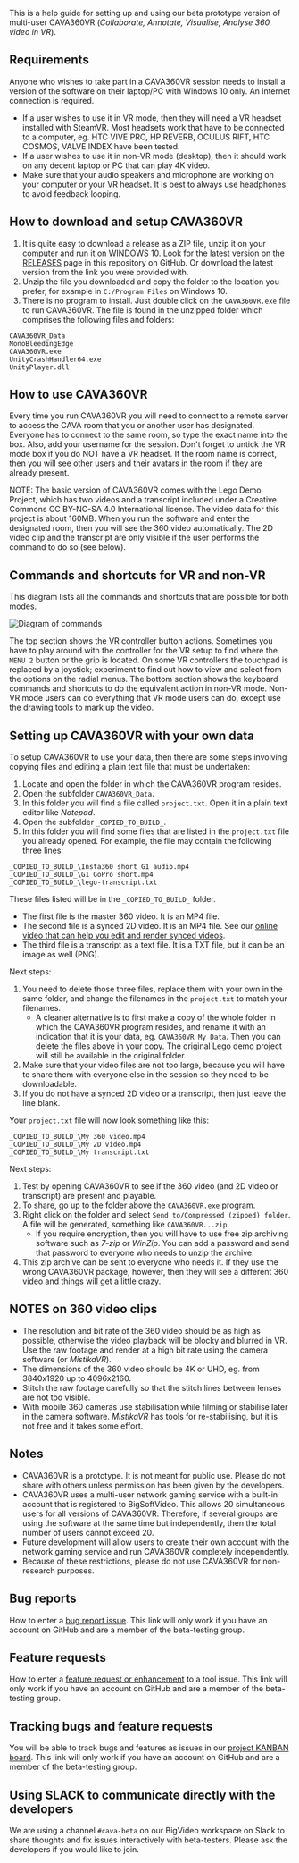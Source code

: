 This is a help guide for setting up and using our beta prototype version of multi-user CAVA360VR (_Collaborate, Annotate, Visualise, Analyse 360 video in VR_).

## Requirements

Anyone who wishes to take part in a CAVA360VR session needs to install a version of the software on their laptop/PC with Windows 10 only. An internet connection is required.
- If a user wishes to use it in VR mode, then they will need a VR headset installed with SteamVR. Most headsets work that have to be connected to a computer, eg. HTC VIVE PRO, HP REVERB, OCULUS RIFT, HTC COSMOS, VALVE INDEX have been tested.
- If a user wishes to use it in non-VR mode (desktop), then it should work on any decent laptop or PC that can play 4K video.
- Make sure that your audio speakers and microphone are working on your computer or your VR headset.
It is best to always use headphones to avoid feedback looping.

## How to download and setup CAVA360VR

1. It is quite easy to download a release as a ZIP file, unzip it on your computer and run it on WINDOWS 10.
Look for the latest version on the [RELEASES](https://github.com/BigSoftVideo/CAVA360VR-beta-testing/releases) page in this repository on GitHub.
Or download the latest version from the link you were provided with.
1. Unzip the file you downloaded and copy the folder to the location you prefer, for example in `C:/Program Files` on Windows 10.
1. There is no program to install.
Just double click on the `CAVA360VR.exe` file to run CAVA360VR.
The file is found in the unzipped folder which comprises the following files and folders:

```
CAVA360VR_Data
MonoBleedingEdge
CAVA360VR.exe
UnityCrashHandler64.exe
UnityPlayer.dll
```

## How to use CAVA360VR

Every time you run CAVA360VR you will need to connect to a remote server to access the CAVA room that you or another user has designated.
Everyone has to connect to the same room, so type the exact name into the box.
Also, add your username for the session.
Don't forget to untick the VR mode box if you do NOT have a VR headset.
If the room name is correct, then you will see other users and their avatars in the room if they are already present.

NOTE: The basic version of CAVA360VR comes with the Lego Demo Project, which has two videos and a transcript included under a Creative Commons CC BY-NC-SA 4.0 International license.
The video data for this project is about 160MB.
When you run the software and enter the designated room, then you will see the 360 video automatically.
The 2D video clip and the transcript are only visible if the user performs the command to do so (see below).

## Commands and shortcuts for VR and non-VR

This diagram lists all the commands and shortcuts that are possible for both modes.

![Diagram of commands](media/commands.png)

The top section shows the VR controller button actions.
Sometimes you have to play around with the controller for the VR setup to find where the `MENU 2` button or the grip is located.
On some VR controllers the touchpad is replaced by a joystick; experiment to find out how to view and select from the options on the radial menus.
The bottom section shows the keyboard commands and shortcuts to do the equivalent action in non-VR mode.
Non-VR mode users can do everything that VR mode users can do, except use the drawing tools to mark up the video.

## Setting up CAVA360VR with your own data

To setup CAVA360VR to use your data, then there are some steps involving copying files and editing a plain text file that must be undertaken:

1. Locate and open the folder in which the CAVA360VR program resides.
1. Open the subfolder `CAVA360VR_Data`.
1. In this folder you will find a file called `project.txt`.
Open it in a plain text editor like _Notepad_.
1. Open the subfolder `_COPIED_TO_BUILD_`.
1. In this folder you will find some files that are listed in the `project.txt` file you already opened.
For example, the file may contain the following three lines:

```
_COPIED_TO_BUILD_\Insta360 short G1 audio.mp4
_COPIED_TO_BUILD_\G1 GoPro short.mp4
_COPIED_TO_BUILD_\lego-transcript.txt
```

These files listed will be in the `_COPIED_TO_BUILD_` folder.
- The first file is the master 360 video. 
It is an MP4 file.
- The second file is a synced 2D video. 
It is an MP4 file.
See our [online video that can help you edit and render synced videos](https://youtu.be/FWZy9PK_ODw).
- The third file is a transcript as a text file.
It is a TXT file, but it can be an image as well (PNG).

Next steps:
1. You need to delete those three files, replace them with your own in the same folder, and change the filenames in the `project.txt` to match your filenames.
    - A cleaner alternative is to first make a copy of the whole folder in which the CAVA360VR program resides, and rename it with an indication that it is your data, eg. `CAVA360VR My Data`.
Then you can delete the files above in your copy.
The original Lego demo project will still be available in the original folder.
1. Make sure that your video files are not too large, because you will have to share them with everyone else in the session so they need to be downloadable.
1. If you do not have a synced 2D video or a transcript, then just leave the line blank.

Your `project.txt` file will now look something like this:

```
_COPIED_TO_BUILD_\My 360 video.mp4
_COPIED_TO_BUILD_\My 2D video.mp4
_COPIED_TO_BUILD_\My transcript.txt
```

Next steps:
1. Test by opening CAVA360VR to see if the 360 video (and 2D video or transcript) are present and playable. 
1. To share, go up to the folder above the `CAVA360VR.exe` program.
1. Right click on the folder and select `Send to/Compressed (zipped) folder`.
A file will be generated, something like `CAVA360VR...zip`.
    - If you require encryption, then you will have to use free zip archiving software such as _7-zip_ or _WinZip_.
You can add a password and send that password to everyone who needs to unzip the archive.
1. This zip archive can be sent to everyone who needs it.
If they use the wrong CAVA360VR package, however, then they will see a different 360 video and things will get a little crazy.

## NOTES on 360 video clips
- The resolution and bit rate of the 360 video should be as high as possible, otherwise the video playback will be blocky and blurred in VR.
Use the raw footage and render at a high bit rate using the camera software (or _MistikaVR_).
- The dimensions of the 360 video should be 4K or UHD, eg. from 3840x1920 up to 4096x2160.
- Stitch the raw footage carefully so that the stitch lines between lenses are not too visible.
- With mobile 360 cameras use stabilisation while filming or stabilise later in the camera software.
_MistikaVR_ has tools for re-stabilising, but it is not free and it takes some effort.

## Notes
- CAVA360VR is a prototype. 
It is not meant for public use.
Please do not share with others unless permission has been given by the developers.
- CAVA360VR uses a multi-user network gaming service with a built-in account that is registered to BigSoftVideo.
This allows 20 simultaneous users for all versions of CAVA360VR.
Therefore, if several groups are using the software at the same time but independently, then the total number of users cannot exceed 20.
- Future development will allow users to create their own account with the network gaming service and run CAVA360VR completely independently.
- Because of these restrictions, please do not use CAVA360VR for non-research purposes.

## Bug reports

How to enter a [bug report issue](https://github.com/BigSoftVideo/CAVA360VR-beta-testing/issues/new/choose).
This link will only work if you have an account on GitHub and are a member of the beta-testing group.

## Feature requests

How to enter a [feature request or enhancement](https://github.com/BigSoftVideo/CAVA360VR-beta-testing/issues/new/choose) to a tool issue.
This link will only work if you have an account on GitHub and are a member of the beta-testing group.

## Tracking bugs and feature requests

You will be able to track bugs and features as issues in our [project KANBAN board](https://github.com/BigSoftVideo/CAVA360VR-beta-testing/projects/1).
This link will only work if you have an account on GitHub and are a member of the beta-testing group.

## Using SLACK to communicate directly with the developers

We are using a channel `#cava-beta` on our BigVideo workspace on Slack to share thoughts and fix issues interactively with beta-testers.
Please ask the developers if you would like to join.
